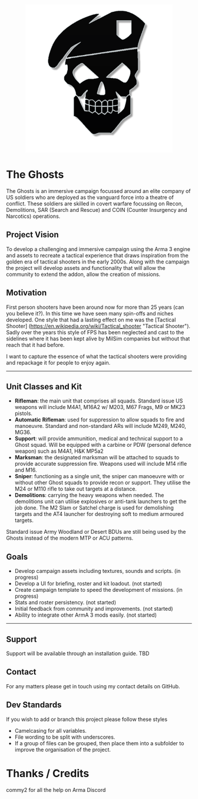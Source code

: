 <p align="center">
  <img src="https://github.com/bat26/the_ghosts/blob/master/the%20ghosts.png?raw=true" height="400px" width="400px" alt="The Ghosts"/>
</p>



# The Ghosts
The Ghosts is an immersive campaign focussed around an elite company of US soldiers who are deployed as the vanguard force into a theatre of conflict.
These soldiers are skilled in covert warfare focussing on Recon, Demolitions, SAR (Search and Rescue) and COIN (Counter Insurgency and Narcotics) operations.

## Project Vision
To develop a challenging and immersive campaign using the Arma 3 engine and assets to recreate a tactical experience that draws inspiration from the golden era of tactical shooters in the early 2000s.
Along with the campaign the project will develop assets and functionality that will allow the community to extend the addon, allow the creation of missions.

## Motivation

First person shooters have been around now for more than 25 years (can you believe it?). In this time we have seen many spin-offs and niches developed.
One style that had a lasting effect on me was the [Tactical Shooter] (https://en.wikipedia.org/wiki/Tactical_shooter "Tactical Shooter").
Sadly over the years this style of FPS has been neglected and cast to the sidelines where it has been kept alive by MilSim companies
but without that reach that it had before.

I want to capture the essence of what the tactical shooters were providing and repackage it for people to enjoy again.

---
## Unit Classes and Kit
* **Rifleman**: the main unit that comprises all squads. Standard issue US weapons will include M4A1, M16A2 w/ M203, M67 Frags, M9 or MK23 pistols.
* **Automatic Rifleman**: used for suppression to allow squads to fire and manoeuvre. Standard and non-standard ARs will include M249, M240, MG36.
* **Support**: will provide ammunition, medical and technical support to a Ghost squad. Will be equipped with a carbine or PDW (personal defence weapon) such as M4A1, H&K MP5a2
* **Marksman**: the designated marksman will be attached to squads to provide accurate suppression fire. Weapons used will include M14 rifle and M16.
* **Sniper**: functioning as a single unit, the sniper can manoeuvre with or without other Ghost squads to provide recon or support. They utilise the M24 or M110 rifle to take out targets at a distance.
* **Demolitions**: carrying the heavy weapons when needed. The demolitions unit can utilise explosives or anti-tank launchers to get the job done. The M2 Slam or Satchel charge is used for demolishing targets and the AT4 launcher for destroying soft to medium armoured targets.

Standard issue Army Woodland or Desert BDUs are still being used by the Ghosts instead of the modern MTP or ACU patterns.

## Goals
* Develop campaign assets including textures, sounds and scripts. (in progress)
* Develop a UI for briefing, roster and kit loadout. (not started)
* Create campaign template to speed the development of missions. (in progress)
* Stats and roster persistency. (not started)
* Initial feedback from community and improvements. (not started)
* Ability to integrate other ArmA 3 mods easily. (not started)


---
## Support

Support will be available through an installation guide. TBD

## Contact

For any matters please get in touch using my contact details on GitHub.

## Dev Standards

If you wish to add or branch this project please follow these styles

* Camelcasing for all variables.
* File wording to be split with underscores.
* If a group of files can be grouped, then place them into a subfolder to improve the organisation of the project.

# Thanks / Credits

commy2 for all the help on Arma Discord 
